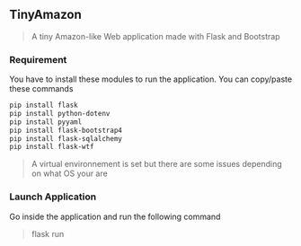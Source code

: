 ## TinyAmazon

> A tiny Amazon-like Web application made with Flask and Bootstrap

### Requirement 
You have to install these modules to run the application.
You can copy/paste these commands

```txt
pip install flask
pip install python-dotenv
pip install pyyaml
pip install flask-bootstrap4
pip install flask-sqlalchemy
pip install flask-wtf
```
> A virtual environnement is set but there are some issues depending on what OS your are

### Launch Application 
Go inside the application and run the following command
> flask run

